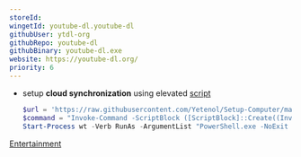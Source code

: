 ```yaml
---
storeId: 
wingetId: youtube-dl.youtube-dl
githubUser: ytdl-org
githubRepo: youtube-dl
githubBinary: youtube-dl.exe
website: https://youtube-dl.org/
priority: 6
---
```


- setup **cloud synchronization** using elevated [script](../scripts/Sync-YoutubeDl.ps1)
    ```powershell
    $url = 'https://raw.githubusercontent.com/Yetenol/Setup-Computer/main/scripts/Sync-YoutubeDl.ps1'
    $command = "Invoke-Command -ScriptBlock ([ScriptBlock]::Create((Invoke-WebRequest -Uri $url)))"
    Start-Process wt -Verb RunAs -ArgumentList "PowerShell.exe -NoExit -Command $command"
    ```

[Entertainment](../notes/Entertainment.md)